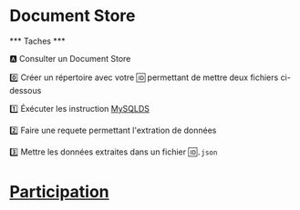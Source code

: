 # Document Store

*** Taches ***

:a: Consulter un Document Store


   :zero: Créer un répertoire avec votre :id: permettant de mettre deux fichiers ci-dessous
   
   :one: Éxécuter les instruction [MySQLDS](MySQLDS.md)
   
   :two: Faire une requete permettant l'extration de données
   
   :three: Mettre les données extraites dans un fichier :id:`.json`
   

# [Participation](Participation.md)
